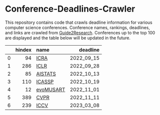 # Conference-Deadlines-Crawler 

 This repository contains code that crawls deadline information for various computer science conferences. Conference names, rankings, deadlines, and links are crawled from [Guide2Research](https://www.guide2research.com/topconf/machine-learning). Conferences up to the top 100 are displayed and the table below will be updated in the future.

|    |   hindex | name                                                 |   deadline |
|---:|---------:|:-----------------------------------------------------|-----------:|
|  0 |       94 | [ICRA](https://www.icra2023.org/)                    | 2022_09_15 |
|  1 |      286 | [ICLR](https://iclr.cc/)                             | 2022_09_28 |
|  2 |       85 | [AISTATS](https://www.aistats.org/aistats2023/)      | 2022_10_13 |
|  3 |      110 | [ICASSP](https://2023.ieeeicassp.org/)               | 2022_10_19 |
|  4 |       12 | [evoMUSART](https://www.evostar.org/2023/evomusart/) | 2022_11_01 |
|  5 |      389 | [CVPR](http://cvpr2023.thecvf.com/)                  | 2022_11_11 |
|  6 |      239 | [ICCV](http://iccv2023.thecvf.com/)                  | 2023_03_08 |
